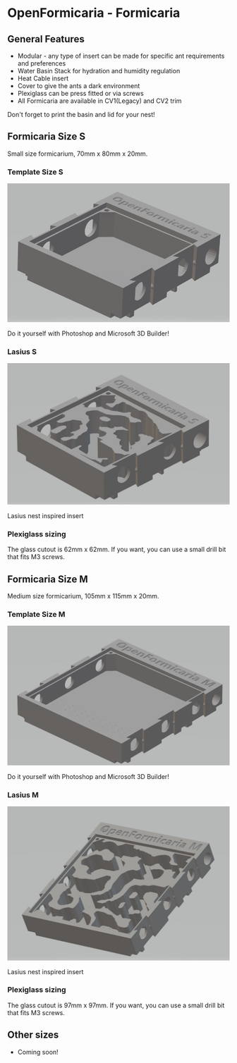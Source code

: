 # OpenFormicaria - Formicaria


## General Features
* Modular - any type of insert can be made for specific ant requirements and preferences
* Water Basin Stack for hydration and humidity regulation
* Heat Cable insert
* Cover to give the ants a dark environment
* Plexiglass can be press fitted or via screws
* All Formicaria are available in CV1(Legacy) and CV2 trim

Don't forget to print the basin and lid for your nest!

## Formicaria Size S
Small size formicarium, 70mm x 80mm x 20mm.

### Template Size S
![TS](img/15.jpg)

Do it yourself with Photoshop and Microsoft 3D Builder!

### Lasius S
![TS](img/17.jpg)

Lasius nest inspired insert

### Plexiglass sizing
The glass cutout is 62mm x 62mm. If you want, you can use a small drill bit that fits M3 screws.

## Formicaria Size M

Medium size formicarium, 105mm x 115mm x 20mm.

### Template Size M
![TS](img/16.jpg)

Do it yourself with Photoshop and Microsoft 3D Builder!

### Lasius M
![TS](img/18.jpg)

Lasius nest inspired insert

### Plexiglass sizing
The glass cutout is 97mm x 97mm. If you want, you can use a small drill bit that fits M3 screws.

## Other sizes
* Coming soon!